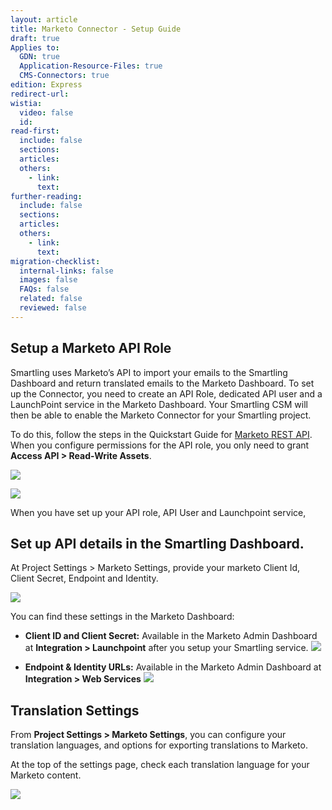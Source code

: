 ```yaml
---
layout: article
title: Marketo Connector - Setup Guide
draft: true
Applies to:
  GDN: true
  Application-Resource-Files: true
  CMS-Connectors: true
edition: Express
redirect-url:
wistia:
  video: false
  id:
read-first:
  include: false
  sections:
  articles:
  others:
    - link:
      text:
further-reading:
  include: false
  sections:
  articles:
  others:
    - link:
      text:
migration-checklist:
  internal-links: false
  images: false
  FAQs: false
  related: false
  reviewed: false
---
```


## Setup a Marketo API Role

Smartling uses Marketo’s API to import your emails to the Smartling Dashboard and return translated emails to the Marketo Dashboard. To set up the Connector, you need to create an API Role, dedicated API user and a LaunchPoint service in the Marketo Dashboard. Your Smartling CSM will then be able to enable the Marketo Connector for your Smartling project.

To do this, follow the steps in the Quickstart Guide for [Marketo REST API](http://developers.marketo.com/blog/quick-start-guide-for-marketo-rest-api/). When you configure permissions for the API role, you only need to grant **Access API > Read-Write Assets**.

![](/hc/en-us/article_attachments/204531807/Marketo___Roles___Admin.png)  

![](/hc/en-us/article_attachments/202435108/image__1_.png)

When you have set up your API role, API User and Launchpoint service,

## Set up API details in the Smartling Dashboard.

At Project Settings > Marketo Settings, provide your marketo Client Id, Client Secret, Endpoint and Identity.

![](/hc/en-us/article_attachments/204531767/Smartling___Marketo_Settings.png)

You can find these settings in the Marketo Dashboard:

*   **Client ID and Client Secret:**
    Available in the Marketo Admin Dashboard at **Integration > Launchpoint** after you setup your Smartling service.
    ![](/hc/en-us/article_attachments/204531827/Marketo___Installed_Services___Admin.png)

*   **Endpoint & Identity URLs:**
    Available in the Marketo Admin Dashboard at **Integration > Web Services**
    ![](/hc/en-us/article_attachments/204532007/Marketo___Web_Services___Admin.png)  


## Translation Settings

From **Project Settings > Marketo Settings**, you can configure your translation languages, and options for exporting translations to Marketo.

At the top of the settings page, check each translation language for your Marketo content.

![](/hc/en-us/article_attachments/203839887/Smartling___Marketo_Settings.png)